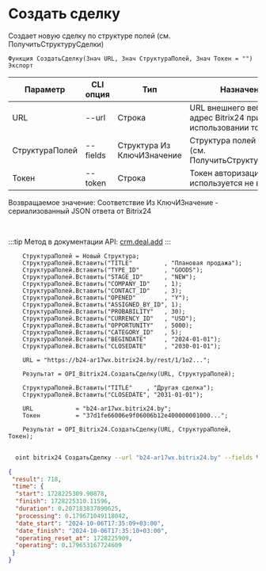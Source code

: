 ﻿---
sidebar_position: 1
---

# Создать сделку
 Создает новую сделку по структуре полей (см. ПолучитьСтруктуруСделки)



`Функция СоздатьСделку(Знач URL, Знач СтруктураПолей, Знач Токен = "") Экспорт`

  | Параметр | CLI опция | Тип | Назначение |
  |-|-|-|-|
  | URL | --url | Строка | URL внешнего вебхука или адрес Bitrix24 при использовании токена |
  | СтруктураПолей | --fields | Структура Из КлючИЗначение | Структура полей сделки (см. ПолучитьСтруктуруСделки) |
  | Токен | --token | Строка | Токен авторизации, если используется не вебхук |

  
  Возвращаемое значение:   Соответствие Из КлючИЗначение - сериализованный JSON ответа от Bitrix24

<br/>

:::tip
Метод в документации API: [crm.deal.add](https://dev.1c-bitrix.ru/rest_help/crm/cdeals/crm_deal_add.php)
:::
<br/>


```bsl title="Пример кода"
    СтруктураПолей = Новый Структура;
    СтруктураПолей.Вставить("TITLE"         , "Плановая продажа");
    СтруктураПолей.Вставить("TYPE_ID"       , "GOODS");
    СтруктураПолей.Вставить("STAGE_ID"      , "NEW");
    СтруктураПолей.Вставить("COMPANY_ID"    , 1);
    СтруктураПолей.Вставить("CONTACT_ID"    , 3);
    СтруктураПолей.Вставить("OPENED"        , "Y");
    СтруктураПолей.Вставить("ASSIGNED_BY_ID", 1);
    СтруктураПолей.Вставить("PROBABILITY"   , 30);
    СтруктураПолей.Вставить("CURRENCY_ID"   , "USD");
    СтруктураПолей.Вставить("OPPORTUNITY"   , 5000);
    СтруктураПолей.Вставить("CATEGORY_ID"   , 5);
    СтруктураПолей.Вставить("BEGINDATE"     , "2024-01-01");
    СтруктураПолей.Вставить("CLOSEDATE"     , "2030-01-01");

    URL = "https://b24-ar17wx.bitrix24.by/rest/1/1o2...";

    Результат = OPI_Bitrix24.СоздатьСделку(URL, СтруктураПолей);

    СтруктураПолей.Вставить("TITLE"    , "Другая сделка");
    СтруктураПолей.Вставить("CLOSEDATE", "2031-01-01");

    URL            = "b24-ar17wx.bitrix24.by";
    Токен          = "37d1fe66006e9f06006b12e400000001000...";

    Результат = OPI_Bitrix24.СоздатьСделку(URL, СтруктураПолей, Токен);
```



```sh title="Пример команды CLI"
    
  oint bitrix24 СоздатьСделку --url "b24-ar17wx.bitrix24.by" --fields %fields% --token "6476c766006e9f06006b12e400000001000..."

```

```json title="Результат"
{
 "result": 718,
 "time": {
  "start": 1728225309.90878,
  "finish": 1728225310.11596,
  "duration": 0.207183837890625,
  "processing": 0.179671049118042,
  "date_start": "2024-10-06T17:35:09+03:00",
  "date_finish": "2024-10-06T17:35:10+03:00",
  "operating_reset_at": 1728225909,
  "operating": 0.179653167724609
 }
}
```
